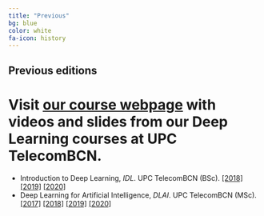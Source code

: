 ```yaml
---
title: "Previous"
bg: blue
color: white
fa-icon: history
---
```


## Previous editions
# Visit [our course webpage](https://deeplearning.telecos.upc.edu/) with videos and slides from our Deep Learning courses at UPC TelecomBCN.
* Introduction to Deep Learning, *IDL*. UPC TelecomBCN (BSc). [[2018]][IDL2018] [[2019]][IDL2019] [[2020]][IDL2020]
* Deep Learning for Artificial Intelligence, *DLAI*. UPC TelecomBCN (MSc). [[2017]][DLAI2017] [[2018]][DLAI2018] [[2019]][DLAI2019] [[2020]][DLAI2020]

[IDL2018]: https://telecombcn-dl.github.io/2018-idl/
[IDL2019]: https://telecombcn-dl.github.io/2019-idl/
[IDL2020]: https://telecombcn-dl.github.io/idl-2020/

[DLAI2017]: https://telecombcn-dl.github.io/2017-dlai/
[DLAI2018]: https://telecombcn-dl.github.io/2018-dlai/
[DLAI2019]: https://telecombcn-dl.github.io/dlai-2019/
[DLAI2020]: https://telecombcn-dl.github.io/dlai-2020/


